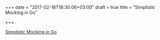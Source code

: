 +++
date = "2017-02-18T18:30:06+03:00"
draft = true
title = "Simplistic Mocking in Go"

+++

<p><a href="https://zupzup.org/go-simplistic-mocking">Simplistic Mocking in Go</a></p>
